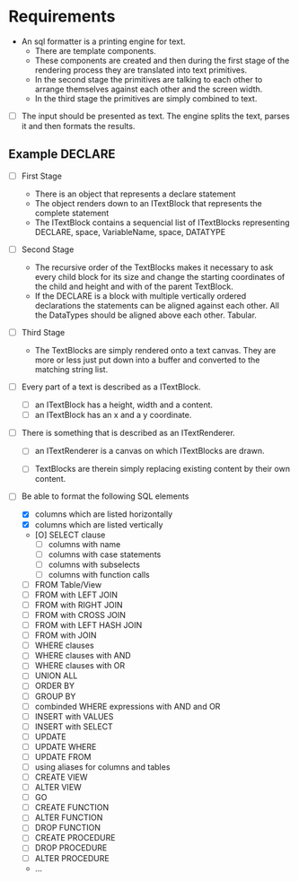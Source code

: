 # Requirements

- An sql formatter is a printing engine for text. 
  - There are template components. 
  - These components are created and then during the first stage of the rendering process they are translated into text primitives. 
  - In the second stage the primitives are talking to each other to arrange themselves against each other and the screen width.
  - In the third stage the primitives are simply combined to text.

- [ ] The input should be presented as text. The engine splits the text, parses it and then formats the results.


## Example DECLARE 

- [ ] First Stage
  - There is an object that represents a declare statement
  - The object renders down to an ITextBlock that represents the complete statement
  - The ITextBlock contains a sequencial list of ITextBlocks representing DECLARE, space, VariableName, space, DATATYPE

- [ ] Second Stage
  - The recursive order of the TextBlocks makes it necessary to ask every child block for its size and change the starting coordinates of the child and height and with of the parent TextBlock. 
  - If the DECLARE is a block with multiple vertically ordered declarations the statements can be aligned against each other. All the DataTypes should be aligned above each other. Tabular.

- [ ] Third Stage
  - The TextBlocks are simply rendered onto a text canvas. They are more or less just put down into a buffer and converted to the matching string list.

- [ ] Every part of a text is described as a ITextBlock.
  - [ ] an ITextBlock has a height, width and a content.
  - [ ] an ITextBlock has an x and a y coordinate.

- [ ] There is something that is described as an ITextRenderer.
  - [ ] an ITextRenderer is a canvas on which ITextBlocks are drawn.
  - [ ] TextBlocks are therein simply replacing existing content by their own content.



- [ ] Be able to format the following SQL elements
  - [X] columns which are listed horizontally
  - [X] columns which are listed vertically
  - [O] SELECT clause
    - [ ] columns with name
    - [ ] columns with case statements
    - [ ] columns with subselects
    - [ ] columns with function calls
  - [ ] FROM Table/View
  - [ ] FROM with LEFT JOIN
  - [ ] FROM with RIGHT JOIN
  - [ ] FROM with CROSS JOIN
  - [ ] FROM with LEFT HASH JOIN 
  - [ ] FROM with JOIN
  - [ ] WHERE clauses
  - [ ] WHERE clauses with AND
  - [ ] WHERE clauses with OR
  - [ ] UNION ALL
  - [ ] ORDER BY
  - [ ] GROUP BY
  - [ ] combinded WHERE expressions with AND and OR
  - [ ] INSERT with VALUES
  - [ ] INSERT with SELECT
  - [ ] UPDATE
  - [ ] UPDATE WHERE
  - [ ] UPDATE FROM 
  - [ ] using aliases for columns and tables
  - [ ] CREATE VIEW
  - [ ] ALTER VIEW
  - [ ] GO
  - [ ] CREATE FUNCTION
  - [ ] ALTER FUNCTION
  - [ ] DROP FUNCTION
  - [ ] CREATE PROCEDURE
  - [ ] DROP PROCEDURE
  - [ ] ALTER PROCEDURE
  - ...


